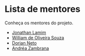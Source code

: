 # Lista de mentores

Conheça os mentores do projeto.

* [Jonathan Lamim](/mentores/perfis/jonathan_lamim.md)
* [William de Oliveira Souza](/mentores/perfis/william_oliveira_souza.md)
* [Dorian Neto](/mentores/perfis/dorian_neto.md)
* [Andréa Zambrana](/mentores/perfis/andrea_zambrana.md)